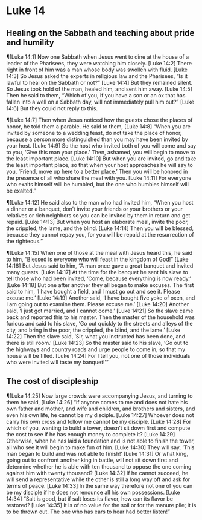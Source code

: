 # Luke 14

## Healing on the Sabbath and teaching about pride and humility
¶[Luke 14:1] Now one Sabbath when Jesus went to dine at the house of a leader of the Pharisees, they were watching him closely.
[Luke 14:2] There right in front of him was a man whose body was swollen with fluid.
[Luke 14:3] So Jesus asked the experts in religious law and the Pharisees, “Is it lawful to heal on the Sabbath or not?”
[Luke 14:4] But they remained silent. So Jesus took hold of the man, healed him, and sent him away.
[Luke 14:5] Then he said to them, “Which of you, if you have a son or an ox that has fallen into a well on a Sabbath day, will not immediately pull him out?”
[Luke 14:6] But they could not reply to this.

¶[Luke 14:7] Then when Jesus noticed how the guests chose the places of honor, he told them a parable. He said to them,
[Luke 14:8] “When you are invited by someone to a wedding feast, do not take the place of honor, because a person more distinguished than you may have been invited by your host.
[Luke 14:9] So the host who invited both of you will come and say to you, ‘Give this man your place.’ Then, ashamed, you will begin to move to the least important place.
[Luke 14:10] But when you are invited, go and take the least important place, so that when your host approaches he will say to you, ‘Friend, move up here to a better place.’ Then you will be honored in the presence of all who share the meal with you.
[Luke 14:11] For everyone who exalts himself will be humbled, but the one who humbles himself will be exalted.”

¶[Luke 14:12] He said also to the man who had invited him, “When you host a dinner or a banquet, don’t invite your friends or your brothers or your relatives or rich neighbors so you can be invited by them in return and get repaid.
[Luke 14:13] But when you host an elaborate meal, invite the poor, the crippled, the lame, and the blind.
[Luke 14:14] Then you will be blessed, because they cannot repay you, for you will be repaid at the resurrection of the righteous.”

¶[Luke 14:15] When one of those at the meal with Jesus heard this, he said to him, “Blessed is everyone who will feast in the kingdom of God!”
[Luke 14:16] But Jesus said to him, “A man once gave a great banquet and invited many guests.
[Luke 14:17] At the time for the banquet he sent his slave to tell those who had been invited, ‘Come, because everything is now ready.’
[Luke 14:18] But one after another they all began to make excuses. The first said to him, ‘I have bought a field, and I must go out and see it. Please excuse me.’
[Luke 14:19] Another said, ‘I have bought five yoke of oxen, and I am going out to examine them. Please excuse me.’
[Luke 14:20] Another said, ‘I just got married, and I cannot come.’
[Luke 14:21] So the slave came back and reported this to his master. Then the master of the household was furious and said to his slave, ‘Go out quickly to the streets and alleys of the city, and bring in the poor, the crippled, the blind, and the lame.’
[Luke 14:22] Then the slave said, ‘Sir, what you instructed has been done, and there is still room.’
[Luke 14:23] So the master said to his slave, ‘Go out to the highways and country roads and urge people to come in, so that my house will be filled.
[Luke 14:24] For I tell you, not one of those individuals who were invited will taste my banquet!’”

## The cost of discipleship
¶[Luke 14:25] Now large crowds were accompanying Jesus, and turning to them he said,
[Luke 14:26] “If anyone comes to me and does not hate his own father and mother, and wife and children, and brothers and sisters, and even his own life, he cannot be my disciple.
[Luke 14:27] Whoever does not carry his own cross and follow me cannot be my disciple.
[Luke 14:28] For which of you, wanting to build a tower, doesn’t sit down first and compute the cost to see if he has enough money to complete it?
[Luke 14:29] Otherwise, when he has laid a foundation and is not able to finish the tower, all who see it will begin to make fun of him.
[Luke 14:30] They will say, ‘This man began to build and was not able to finish!’
[Luke 14:31] Or what king, going out to confront another king in battle, will not sit down first and determine whether he is able with ten thousand to oppose the one coming against him with twenty thousand?
[Luke 14:32] If he cannot succeed, he will send a representative while the other is still a long way off and ask for terms of peace.
[Luke 14:33] In the same way therefore not one of you can be my disciple if he does not renounce all his own possessions.
[Luke 14:34] “Salt is good, but if salt loses its flavor, how can its flavor be restored?
[Luke 14:35] It is of no value for the soil or for the manure pile; it is to be thrown out. The one who has ears to hear had better listen!”
